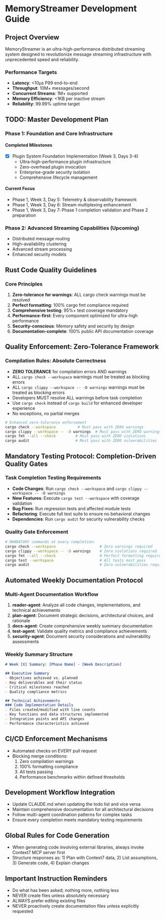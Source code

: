 # MemoryStreamer Development Guide
## Project Overview
MemoryStreamer is an ultra-high-performance distributed streaming system designed to revolutionize message streaming infrastructure with unprecedented speed and reliability.

### Performance Targets
- **Latency**: <10μs P99 end-to-end
- **Throughput**: 10M+ messages/second
- **Concurrent Streams**: 1M+ supported
- **Memory Efficiency**: <1KB per inactive stream
- **Reliability**: 99.99% uptime target

## TODO: Master Development Plan

### Phase 1: Foundation and Core Infrastructure

#### Completed Milestones
- [x] Plugin System Foundation Implementation (Week 3, Days 3-4)
  - Ultra-high-performance plugin infrastructure
  - Zero-overhead plugin invocation
  - Enterprise-grade security isolation
  - Comprehensive lifecycle management

#### Current Focus
- Phase 1, Week 3, Day 5: Telemetry & observability framework
- Phase 1, Week 3, Day 6: Stream multiplexing enhancement
- Phase 1, Week 3, Day 7: Phase 1 completion validation and Phase 2 preparation

### Phase 2: Advanced Streaming Capabilities (Upcoming)
- Distributed message routing
- High-availability clustering
- Advanced stream processing
- Enhanced security models

## Rust Code Quality Guidelines

### Core Principles
1. **Zero-tolerance for warnings**: ALL cargo check warnings must be resolved
2. **Perfect formatting**: 100% cargo fmt compliance required
3. **Comprehensive testing**: 95%+ test coverage mandatory
4. **Performance-first**: Every component optimized for ultra-high performance
5. **Security-conscious**: Memory safety and security by design
6. **Documentation-complete**: 100% public API documentation coverage

## Quality Enforcement: Zero-Tolerance Framework

### Compilation Rules: Absolute Correctness
- **ZERO TOLERANCE** for compilation errors AND warnings
- ALL `cargo check --workspace` warnings must be treated as blocking errors
- ALL `cargo clippy --workspace -- -D warnings` warnings must be treated as blocking errors
- Developers MUST resolve ALL warnings before task completion
- Use `cargo check` instead of `cargo build` for enhanced developer experience
- No exceptions, no partial merges

```bash
# Enhanced zero-tolerance enforcement
cargo check --workspace          # Must pass with ZERO warnings
cargo clippy --workspace -- -D warnings  # Must pass with ZERO warnings
cargo fmt --all --check         # Must pass with ZERO violations
cargo audit                     # Must pass with ZERO vulnerabilities
```

## Mandatory Testing Protocol: Completion-Driven Quality Gates

### Task Completion Testing Requirements
- **Code Changes**: Run `cargo check --workspace` and `cargo clippy --workspace -- -D warnings`
- **New Features**: Execute `cargo test --workspace` with coverage validation
- **Bug Fixes**: Run regression tests and affected module tests
- **Refactoring**: Execute full test suite to ensure no behavioral changes
- **Dependencies**: Run `cargo audit` for security vulnerability checks

### Quality Gate Enforcement
```bash
# MANDATORY commands at every completion:
cargo check --workspace                    # Zero warnings required
cargo clippy --workspace -- -D warnings    # Zero violations required
cargo fmt --all --check                    # Perfect formatting required
cargo test --workspace                     # All tests must pass
cargo audit                                # Zero vulnerabilities required
```

## Automated Weekly Documentation Protocol

### Multi-Agent Documentation Workflow
1. **reader-agent**: Analyze all code changes, implementations, and technical achievements
2. **plan-agent**: Document strategic decisions, architectural choices, and rationale
3. **docs-agent**: Create comprehensive weekly summary documentation
4. **test-agent**: Validate quality metrics and compliance achievements
5. **security-agent**: Document security considerations and vulnerability assessments

### Weekly Summary Structure
```markdown
# Week [X] Summary: [Phase Name] - [Week Description]

## Executive Summary
- Objectives achieved vs. planned
- Key deliverables and their status
- Critical milestones reached
- Quality compliance metrics

## Technical Achievements
### Code Implementation Details
- Files created/modified with line counts
- Key functions and data structures implemented
- Integration points and API changes
- Performance characteristics achieved
```

## CI/CD Enforcement Mechanisms
- Automated checks on EVERY pull request
- Blocking merge conditions:
  1. Zero compilation warnings
  2. 100% formatting compliance
  3. All tests passing
  4. Performance benchmarks within defined thresholds

## Development Workflow Integration
- Update CLAUDE.md when updating the todo list and vice versa
- Maintain comprehensive documentation for all architectural decisions
- Follow multi-agent coordination patterns for complex tasks
- Ensure every completion meets mandatory testing requirements

## Global Rules for Code Generation
- When generating code involving external libraries, always invoke Context7 MCP server first
- Structure responses as: 1) Plan with Context7 data, 2) List assumptions, 3) Generate code, 4) Explain changes

## Important Instruction Reminders
- Do what has been asked; nothing more, nothing less
- NEVER create files unless absolutely necessary
- ALWAYS prefer editing existing files
- NEVER proactively create documentation files unless explicitly requested
